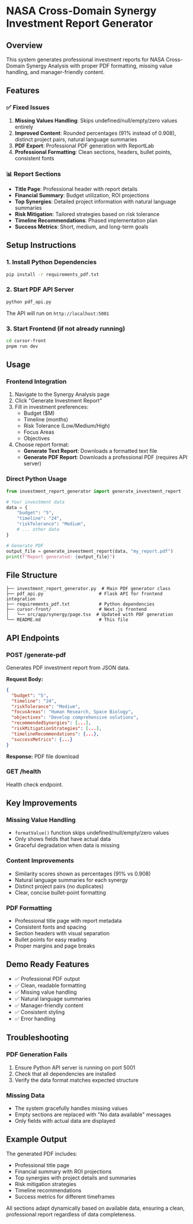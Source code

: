 # NASA Cross-Domain Synergy Investment Report Generator

## Overview
This system generates professional investment reports for NASA Cross-Domain Synergy Analysis with proper PDF formatting, missing value handling, and manager-friendly content.

## Features

### ✅ Fixed Issues
1. **Missing Values Handling**: Skips undefined/null/empty/zero values entirely
2. **Improved Content**: Rounded percentages (91% instead of 0.908), distinct project pairs, natural language summaries
3. **PDF Export**: Professional PDF generation with ReportLab
4. **Professional Formatting**: Clean sections, headers, bullet points, consistent fonts

### 📊 Report Sections
- **Title Page**: Professional header with report details
- **Financial Summary**: Budget utilization, ROI projections
- **Top Synergies**: Detailed project information with natural language summaries
- **Risk Mitigation**: Tailored strategies based on risk tolerance
- **Timeline Recommendations**: Phased implementation plan
- **Success Metrics**: Short, medium, and long-term goals

## Setup Instructions

### 1. Install Python Dependencies
```bash
pip install -r requirements_pdf.txt
```

### 2. Start PDF API Server
```bash
python pdf_api.py
```
The API will run on `http://localhost:5001`

### 3. Start Frontend (if not already running)
```bash
cd cursor-front
pnpm run dev
```

## Usage

### Frontend Integration
1. Navigate to the Synergy Analysis page
2. Click "Generate Investment Report"
3. Fill in investment preferences:
   - Budget ($M)
   - Timeline (months)
   - Risk Tolerance (Low/Medium/High)
   - Focus Areas
   - Objectives
4. Choose report format:
   - **Generate Text Report**: Downloads a formatted text file
   - **Generate PDF Report**: Downloads a professional PDF (requires API server)

### Direct Python Usage
```python
from investment_report_generator import generate_investment_report

# Your investment data
data = {
    "budget": "5",
    "timeline": "24",
    "riskTolerance": "Medium",
    # ... other data
}

# Generate PDF
output_file = generate_investment_report(data, "my_report.pdf")
print(f"Report generated: {output_file}")
```

## File Structure
```
├── investment_report_generator.py  # Main PDF generator class
├── pdf_api.py                     # Flask API for frontend integration
├── requirements_pdf.txt           # Python dependencies
├── cursor-front/                  # Next.js frontend
│   └── src/app/synergy/page.tsx  # Updated with PDF generation
└── README.md                      # This file
```

## API Endpoints

### POST /generate-pdf
Generates PDF investment report from JSON data.

**Request Body:**
```json
{
  "budget": "5",
  "timeline": "24",
  "riskTolerance": "Medium",
  "focusAreas": "Human Research, Space Biology",
  "objectives": "Develop comprehensive solutions",
  "recommendedSynergies": [...],
  "riskMitigationStrategies": [...],
  "timelineRecommendations": {...},
  "successMetrics": {...}
}
```

**Response:** PDF file download

### GET /health
Health check endpoint.

## Key Improvements

### Missing Value Handling
- `formatValue()` function skips undefined/null/empty/zero values
- Only shows fields that have actual data
- Graceful degradation when data is missing

### Content Improvements
- Similarity scores shown as percentages (91% vs 0.908)
- Natural language summaries for each synergy
- Distinct project pairs (no duplicates)
- Clear, concise bullet-point formatting

### PDF Formatting
- Professional title page with report metadata
- Consistent fonts and spacing
- Section headers with visual separation
- Bullet points for easy reading
- Proper margins and page breaks

## Demo Ready Features
- ✅ Professional PDF output
- ✅ Clean, readable formatting
- ✅ Missing value handling
- ✅ Natural language summaries
- ✅ Manager-friendly content
- ✅ Consistent styling
- ✅ Error handling

## Troubleshooting

### PDF Generation Fails
1. Ensure Python API server is running on port 5001
2. Check that all dependencies are installed
3. Verify the data format matches expected structure

### Missing Data
- The system gracefully handles missing values
- Empty sections are replaced with "No data available" messages
- Only fields with actual data are displayed

## Example Output
The generated PDF includes:
- Professional title page
- Financial summary with ROI projections
- Top synergies with project details and summaries
- Risk mitigation strategies
- Timeline recommendations
- Success metrics for different timeframes

All sections adapt dynamically based on available data, ensuring a clean, professional report regardless of data completeness.
